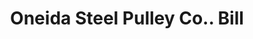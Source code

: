 ---
doi: 10.7916/D8RN4KX2
date_other: '1900'
date_other_textual: 1900-1909
form: printed ephemera
genre:
- Invoices
name:
- Oneida Steel Pulley Co.
object_in_context_url: https://biggert.cul.columbia.edu/items/view/ave_biggert_01179
subject_hierarchical_geographic:
- Oneida, New York, United States
subject_name:
- Oneida Steel Pulley Co.
title: Oneida Steel Pulley Co.. Bill
sort_title: Oneida Steel Pulley Co.. Bill
call_number: ave_biggert_01179
coordinates:
- 43.085,-75.65333333333334
pid: ave_biggert_01179
identifiers: ave_biggert_01179
canvas_id: ldpd:396442
permalink: "/items/ave_biggert_01179/"
layout: iiif-image-page
---